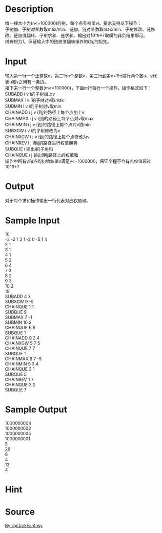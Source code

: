 
# Description

<div class="content"><div>给一棵大小为(n&lt;=100000)的树，每个点有权值vi。要求支持以下操作：</div>
<div>子树加、子树对某数取max/min、链加、链对某数取max/min、子树修改、链修改、链权值翻转、子树求和、链求和。输出对10^9+7取模的非负结果即可。</div>
<div>树有根为1。保证输入中的链权值翻转操作的i为j的祖先。</div>
<div></div>
<p></p></div>

# Input

<div class="content"><div>输入第一行一个正整数n，第二行n个整数v，第三行到第n+1行每行两个数u、v代表u和v之间有一条边。</div>
<div>接下来一行一个整数(m&lt;=100000)，下面m行每行一个操作。操作格式如下：</div>
<div>SUBADD i v i的子树加上v</div>
<div>SUBMAX i v i的子树对v取max</div>
<div>SUBMIN i v i的子树对v取min</div>
<div>CHAINADD i j v i到j的路径上每个点加上v</div>
<div>CHAINMAX i j v i到j的路径上每个点对v取max</div>
<div>CHAINMIN i j v i到j的路径上每个点对v取min</div>
<div>SUBXGW i v i的子树修改为v</div>
<div>CHAINXGW i j v i到j的路径上每个点修改为v</div>
<div>CHAINREV i j i到j的路径进行权值翻转</div>
<div>SUBQUE i 输出i的子树和</div>
<div>CHAINQUE i j 输出i到j路径上的权值和</div>
<div>操作中所有v和点的初始权值v满足v&lt;=1000000，保证全程不会有点权值超过10^9+7</div>
<p></p></div>

# Output

<div class="content"><p>对于每个求和操作输出一行代表对应权值和。</p>
<p></p></div>

# Sample Input

<div class="content"><span class="sampledata">10<br/>
-3 -2 1 3 1 -2 0 -5 1 4 <br/>
2 1<br/>
3 1<br/>
4 1<br/>
5 2<br/>
6 4<br/>
7 3<br/>
8 2<br/>
9 3<br/>
10 2<br/>
19<br/>
SUBADD 4 2<br/>
SUBXGW 9 -5<br/>
CHAINQUE 1 1<br/>
SUBQUE 9<br/>
SUBMAX 7 -1<br/>
SUBMIN 10 2<br/>
CHAINQUE 6 9<br/>
SUBQUE 1<br/>
CHAINADD 9 3 4<br/>
CHAINXGW 5 7 5<br/>
CHAINQUE 7 7<br/>
SUBQUE 1<br/>
CHAINMAX 8 7 -5<br/>
CHAINMIN 5 3 4<br/>
CHAINQUE 3 1<br/>
SUBQUE 5<br/>
CHAINREV 1 7<br/>
CHAINQUE 3 2<br/>
SUBQUE 7</span></div>

# Sample Output

<div class="content"><span class="sampledata">1000000004<br/>
1000000002<br/>
1000000005<br/>
1000000001<br/>
5<br/>
26<br/>
8<br/>
4<br/>
13<br/>
4</span></div>

# Hint

<div class="content"><p></p></div>

# Source

<div class="content"><p><a href="problemset.php?search=By DpDarkFantasy">By DpDarkFantasy</a></p></div>

